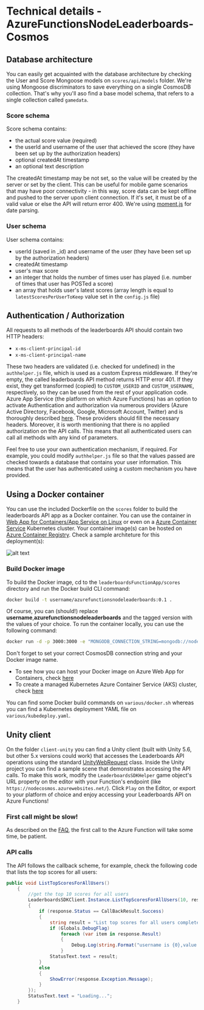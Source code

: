 # Technical details - AzureFunctionsNodeLeaderboards-Cosmos

## Database architecture

You can easily get acquainted with the database architecture by checking the User and Score Mongoose models on `scores/api/models` folder. We're using Mongoose discriminators to save everything on a single CosmosDB collection. That's why you'll aso find a base model schema, that refers to a single collection called `gamedata`.

### Score schema

Score schema contains:
- the actual score value (required)
- the userId and username of the user that achieved the score (they have been set up by the authorization headers)
- optional createdAt timestamp
- an optional text description

The createdAt timestamp may be not set, so the value will be created by the server or set by the client. This can be useful for mobile game scenarios that may have poor connectivity - in this way, score data can be kept offline and pushed to the server upon client connection. If it's set, it must be of a valid value or else the API will return error 400. We're using [moment.js](https://momentjs.com) for date parsing.

### User schema

User schema contains:
- userId (saved in _id) and username of the user (they have been set up by the authorization headers)
- createdAt timestamp
- user's max score
- an integer that holds the number of times user has played (i.e. number of times that user has POSTed a score)
- an array that holds user's latest scores (array length is equal to `latestScoresPerUserToKeep` value set in the `config.js` file)

## Authentication / Authorization

All requests to all methods of the leaderboards API should contain two HTTP headers:

- `x-ms-client-principal-id`
- `x-ms-client-principal-name`

These two headers are validated (i.e. checked for undefined) in the `authhelper.js` file, which is used as a custom Express middleware. If they're empty, the called leaderboards API method returns HTTP error 401. If they exist, they get transformed (copied) to `CUSTOM_USERID` and `CUSTOM_USERNAME`, respectively, so they can be used from the rest of your application code. Azure App Service (the platform on which Azure Functions) has an option to activate Authentication and authorization via numerous providers (Azure Active Directory, Facebook, Google, Microsoft Account, Twitter) and is thoroughly described [here](https://docs.microsoft.com/en-us/azure/app-service/app-service-authentication-overview). These providers should fill the necessary headers. Moreover, it is worth mentioning that there is no applied authorization on the API calls. This means that all authenticated users can call all methods with any kind of parameters.

Feel free to use your own authentication mechanism, if required. For example, you could modify `authhelper.js` file so that the values passed are checked towards a database that contains your user information. This means that the user has authenticated using a custom mechanism you have provided.

## Using a Docker container

You can use the included Dockerfile on the `scores` folder to build the leaderboards API app as a Docker container. You can use the container in [Web App for Containers/App Service on Linux](https://docs.microsoft.com/en-us/azure/app-service/containers/) or even on a [Azure Container Service](https://docs.microsoft.com/en-us/azure/aks/) Kubernetes cluster. Your container image(s) can be hosted on [Azure Container Registry](https://docs.microsoft.com/en-us/azure/container-registry/). Check a sample architeture for this deployment(s):

![alt text](https://github.com/dgkanatsios/AzureFunctionsNodeLeaderboards-Cosmos/blob/master/media/docker.JPG?raw=true "Reference architecture for usage of a Docker container on Azure Container Service or Web App for Containers")

### Build Docker image
To build the Docker image, cd to the `leaderboardsFunctionApp/scores` directory and run the Docker build CLI command:

```bash
docker build -t username/azurefunctionsnodeleaderboards:0.1 .
```

Of course, you can (should!) replace **username**,**azurefunctionsnodeleaderboards** and the tagged version with the values of your choice. To run the container locally, you can use the following command:

```bash
docker run -d -p 3000:3000 -e "MONGODB_CONNECTION_STRING=mongodb://node-scores:12345678@node-scores.documents.azure.com:10255/?ssl=true&replicaSet=globaldb" --name leaderoardsapi username/azurefunctionsnodeleaderboards:0.1 
```

Don't forget to set your correct CosmosDB connection string and your Docker image name.

- To see how you can host your Docker image on Azure Web App for Containers, check [here](https://docs.microsoft.com/en-us/azure/app-service/containers/tutorial-custom-docker-image)
- To create a managed Kubernetes Azure Container Service (AKS) cluster, check [here](https://docs.microsoft.com/en-us/azure/aks/kubernetes-walkthrough)

You can find some Docker build commands on `various/docker.sh` whereas you can find a Kubernetes deployment YAML file on `various/kubedeploy.yaml`.

## Unity client

On the folder `client-unity` you can find a Unity client (built with Unity 5.6, but other 5.x versions could work) that accesses the Leaderboards API operations using the standard [UnityWebRequest](https://docs.unity3d.com/ScriptReference/Networking.UnityWebRequest.html) class. Inside the Unity project you can find a sample scene that demonstrates accessing the API calls. To make this work, modify the `LeaderboardsSDKHelper` game object's URL property on the editor with your Function's endpoint (like `https://nodecosmos.azurewebsites.net/`). Click `Play` on the Editor, or export to your platform of choice and enjoy accessing your Leaderboards API on Azure Functions!

### First call might be slow!
As described on the [FAQ](README.faq.md), the first call to the Azure Function will take some time, be patient.

### API calls
The API follows the callback scheme, for example, check the following code that lists the top scores for all users:

```csharp
public void ListTopScoresForAllUsers()
    {
        //get the top 10 scores for all users
        LeaderboardsSDKClient.Instance.ListTopScoresForAllUsers(10, response =>
        {
            if (response.Status == CallBackResult.Success)
            {
                string result = "List top scores for all users completed";
                if (Globals.DebugFlag)
                    foreach (var item in response.Result)
                    {
                        Debug.Log(string.Format("username is {0},value is {1}", item.username, item.value));
                    }
                StatusText.text = result;
            }
            else
            {
                ShowError(response.Exception.Message);
            }
        });
        StatusText.text = "Loading...";
    }
```
